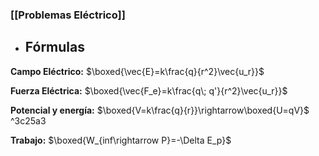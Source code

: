 ### [[Problemas Eléctrico]]

- ## Fórmulas

**Campo Eléctrico:** $\boxed{\vec{E}=k\frac{q}{r^2}\vec{u_r}}$

**Fuerza Eléctrica:** $\boxed{\vec{F_e}=k\frac{q\; q'}{r^2}\vec{u_r}}$

**Potencial y energía:** $\boxed{V=k\frac{q}{r}}\rightarrow\boxed{U=qV}$ ^3c25a3

**Trabajo:** $\boxed{W_{inf\rightarrow P}=-\Delta E_p}$

